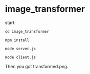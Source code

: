 # image_transformer

start:  

```
cd image_transformer

npm install

node server.js

node client.js
```

Then you got transformed.png.


